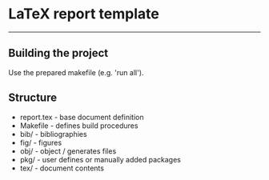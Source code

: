 # LaTeX report template
---

## Building the project
Use the prepared makefile (e.g. 'run all').

## Structure
* report.tex - base document definition
* Makefile - defines build procedures
* bib/ - bibliographies
* fig/ - figures
* obj/ - object / generates files
* pkg/ - user defines or manually added packages
* tex/ - document contents
